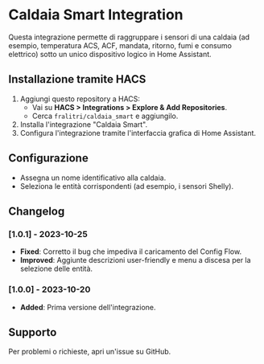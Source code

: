 # Caldaia Smart Integration

Questa integrazione permette di raggruppare i sensori di una caldaia (ad esempio, temperatura ACS, ACF, mandata, ritorno, fumi e consumo elettrico) sotto un unico dispositivo logico in Home Assistant.

## Installazione tramite HACS
1. Aggiungi questo repository a HACS:
   - Vai su **HACS > Integrations > Explore & Add Repositories**.
   - Cerca `fralitri/caldaia_smart` e aggiungilo.
2. Installa l'integrazione "Caldaia Smart".
3. Configura l'integrazione tramite l'interfaccia grafica di Home Assistant.

## Configurazione
- Assegna un nome identificativo alla caldaia.
- Seleziona le entità corrispondenti (ad esempio, i sensori Shelly).

## Changelog
### [1.0.1] - 2023-10-25
- **Fixed**: Corretto il bug che impediva il caricamento del Config Flow.
- **Improved**: Aggiunte descrizioni user-friendly e menu a discesa per la selezione delle entità.

### [1.0.0] - 2023-10-20
- **Added**: Prima versione dell'integrazione.

## Supporto
Per problemi o richieste, apri un'issue su GitHub.
